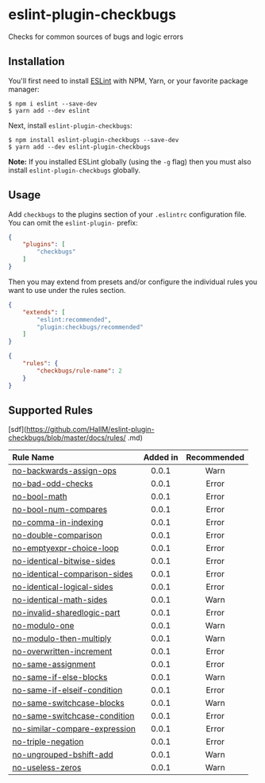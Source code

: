 # eslint-plugin-checkbugs

Checks for common sources of bugs and logic errors

## Installation

You'll first need to install [ESLint](http://eslint.org) with NPM, Yarn, or your favorite package manager:

```
$ npm i eslint --save-dev
$ yarn add --dev eslint
```

Next, install `eslint-plugin-checkbugs`:

```
$ npm install eslint-plugin-checkbugs --save-dev
$ yarn add --dev eslint-plugin-checkbugs
```

**Note:** If you installed ESLint globally (using the `-g` flag) then you must also install `eslint-plugin-checkbugs` globally.

## Usage

Add `checkbugs` to the plugins section of your `.eslintrc` configuration file. You can omit the `eslint-plugin-` prefix:

```json
{
    "plugins": [
        "checkbugs"
    ]
}
```


Then you may extend from presets and/or configure the individual rules you want to use under the rules section.

```json
{
    "extends": [
        "eslint:recommended",
        "plugin:checkbugs/recommended"
    ]
}
```

```json
{
    "rules": {
        "checkbugs/rule-name": 2
    }
}
```

## Supported Rules

[sdf](https://github.com/HallM/eslint-plugin-checkbugs/blob/master/docs/rules/    .md)

| Rule Name | Added in | Recommended |
| :-------- | :---------: | :---: |
| [no-backwards-assign-ops](no-https://github.com/HallM/eslint-plugin-checkbugs/blob/master/docs/rules/backwards-assign-ops.md) | 0.0.1 | Warn |
| [no-bad-odd-checks](no-https://github.com/HallM/eslint-plugin-checkbugs/blob/master/docs/rules/bad-odd-checks.md) | 0.0.1 | Error |
| [no-bool-math](https://github.com/HallM/eslint-plugin-checkbugs/blob/master/docs/rules/no-bool-math.md) | 0.0.1 | Error |
| [no-bool-num-compares](no-https://github.com/HallM/eslint-plugin-checkbugs/blob/master/docs/rules/bool-num-compares.md) | 0.0.1 | Error |
| [no-comma-in-indexing](no-https://github.com/HallM/eslint-plugin-checkbugs/blob/master/docs/rules/comma-in-indexing.md) | 0.0.1 | Error |
| [no-double-comparison](https://github.com/HallM/eslint-plugin-checkbugs/blob/master/docs/rules/no-double-comparison.md) | 0.0.1 | Error |
| [no-emptyexpr-choice-loop](no-https://github.com/HallM/eslint-plugin-checkbugs/blob/master/docs/rules/emptyexpr-choice-loop.md) | 0.0.1 | Error |
| [no-identical-bitwise-sides](no-https://github.com/HallM/eslint-plugin-checkbugs/blob/master/docs/rules/identical-bitwise-sides.md) | 0.0.1 | Error |
| [no-identical-comparison-sides](no-https://github.com/HallM/eslint-plugin-checkbugs/blob/master/docs/rules/identical-comparison-sides.md) | 0.0.1 | Error |
| [no-identical-logical-sides](no-https://github.com/HallM/eslint-plugin-checkbugs/blob/master/docs/rules/identical-logical-sides.md) | 0.0.1 | Error |
| [no-identical-math-sides](no-https://github.com/HallM/eslint-plugin-checkbugs/blob/master/docs/rules/identical-math-sides.md) | 0.0.1 | Warn |
| [no-invalid-sharedlogic-part](no-https://github.com/HallM/eslint-plugin-checkbugs/blob/master/docs/rules/invalid-sharedlogic-part.md) | 0.0.1 | Error |
| [no-modulo-one](https://github.com/HallM/eslint-plugin-checkbugs/blob/master/docs/rules/no-modulo-one.md) | 0.0.1 | Warn |
| [no-modulo-then-multiply](no-https://github.com/HallM/eslint-plugin-checkbugs/blob/master/docs/rules/modulo-then-multiply.md) | 0.0.1 | Warn |
| [no-overwritten-increment](https://github.com/HallM/eslint-plugin-checkbugs/blob/master/docs/rules/no-overwritten-increment.md) | 0.0.1 | Error |
| [no-same-assignment](https://github.com/HallM/eslint-plugin-checkbugs/blob/master/docs/rules/no-same-assignment.md) | 0.0.1 | Error |
| [no-same-if-else-blocks](no-same-https://github.com/HallM/eslint-plugin-checkbugs/blob/master/docs/rules/if-else-blocks.md) | 0.0.1 | Warn |
| [no-same-if-elseif-condition](no-same-https://github.com/HallM/eslint-plugin-checkbugs/blob/master/docs/rules/if-elseif-condition.md) | 0.0.1 | Error |
| [no-same-switchcase-blocks](no-https://github.com/HallM/eslint-plugin-checkbugs/blob/master/docs/rules/same-switchcase-blocks.md) | 0.0.1 | Warn |
| [no-same-switchcase-condition](no-https://github.com/HallM/eslint-plugin-checkbugs/blob/master/docs/rules/same-switchcase-condition.md) | 0.0.1 | Error |
| [no-similar-compare-expression](no-https://github.com/HallM/eslint-plugin-checkbugs/blob/master/docs/rules/similar-compare-expression.md) | 0.0.1 | Error |
| [no-triple-negation](https://github.com/HallM/eslint-plugin-checkbugs/blob/master/docs/rules/no-triple-negation.md) | 0.0.1 | Error |
| [no-ungrouped-bshift-add](no-https://github.com/HallM/eslint-plugin-checkbugs/blob/master/docs/rules/ungrouped-bshift-add.md) | 0.0.1 | Warn |
| [no-useless-zeros](https://github.com/HallM/eslint-plugin-checkbugs/blob/master/docs/rules/no-useless-zeros.md) | 0.0.1 | Warn |

